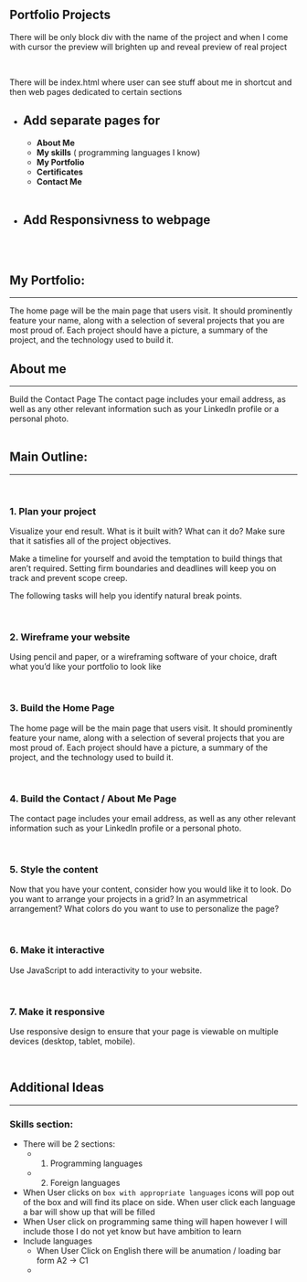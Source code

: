 ## Portfolio Projects

There will be only block div with the name of the project and when I come with cursor the preview will brighten up and reveal preview of real project

<br>

There will be index.html where user can see stuff about me in shortcut and then web pages dedicated to certain sections

- ## **Add separate pages for**
  - **About Me**
  - **My skills** ( programming languages I know)
  - **My Portfolio**
  - **Certificates**
  - **Contact Me**

  <br>

- ## **Add Responsivness to webpage**

<br>
<br>

## **My Portfolio**:

---

The home page will be the main page that users visit. It should prominently feature your name, along with a selection of several projects that you are most proud of. Each project should have a picture, a summary of the project, and the technology used to build it.

## **About me**

---

Build the Contact Page
The contact page includes your email address, as well as any other relevant information such as your LinkedIn profile or a personal photo.
<br>
<br>

## **Main Outline:**

---

<br>

### **1. Plan your project**

Visualize your end result. What is it built with? What can it do? Make sure that it satisfies all of the project objectives.

Make a timeline for yourself and avoid the temptation to build things that aren’t required. Setting firm boundaries and deadlines will keep you on track and prevent scope creep.

The following tasks will help you identify natural break points.

<br>

### **2. Wireframe your website**

Using pencil and paper, or a wireframing software of your choice, draft what you’d like your portfolio to look like

<br>

### **3. Build the Home Page**

The home page will be the main page that users visit. It should prominently feature your name, along with a selection of several projects that you are most proud of. Each project should have a picture, a summary of the project, and the technology used to build it.

<br>

### **4. Build the Contact / About Me Page**

The contact page includes your email address, as well as any other relevant information such as your LinkedIn profile or a personal photo.

<br>

### **5. Style the content**

Now that you have your content, consider how you would like it to look. Do you want to arrange your projects in a grid? In an asymmetrical arrangement? What colors do you want to use to personalize the page?

<br>

### **6. Make it interactive**

Use JavaScript to add interactivity to your website.

<br>

### **7. Make it responsive**

Use responsive design to ensure that your page is viewable on multiple devices (desktop, tablet, mobile).

<br>

## **Additional Ideas**

---

### **Skills section:**

- There will be 2 sections:
  - 1. Programming languages
  - 2. Foreign languages
- When User clicks on `box with appropriate languages` icons will pop out of the box and will find its place on side. When user click each language a bar will show up that will be filled
- When User click on programming same thing will hapen however I will include those I do not yet know but have ambition to learn
- Include languages
  - When User Click on English there will be anumation / loading bar form A2 -> C1
  -

